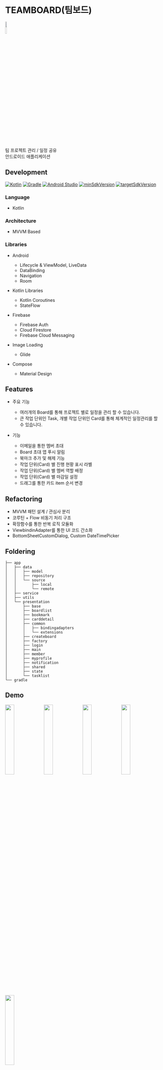 # TEAMBOARD(팀보드)

<img src="https://github.com/user-attachments/assets/930c8110-a416-4092-9a87-fdedbddd0515" width="10%"/>

팀 프로젝트 관리 / 일정 공유 <br/>
안드로이드 애플리케이션
 
## Development

[![Kotlin](https://img.shields.io/badge/Kotlin-1.9.23-blue.svg)](https://kotlinlang.org)
[![Gradle](https://img.shields.io/badge/gradle-8.2.2-green.svg)](https://gradle.org/)
[![Android Studio](https://img.shields.io/badge/Android%20Studio-2024.2.1%20%28Ladybug%29-green)](https://developer.android.com/studio)
[![minSdkVersion](https://img.shields.io/badge/minSdkVersion-21-red)](https://developer.android.com/distribute/best-practices/develop/target-sdk)
[![targetSdkVersion](https://img.shields.io/badge/targetSdkVersion-34-orange)](https://developer.android.com/distribute/best-practices/develop/target-sdk)

### Language
* Kotlin 

### Architecture
* MVVM Based

### Libraries

* Android
  * Lifecycle & ViewModel, LiveData
  * DataBinding
  * Navigation
  * Room

* Kotlin Libraries
  * Kotlin Coroutines
  * StateFlow

* Firebase
  * Firebase Auth
  * Cloud Firestore
  * Firebase Cloud Messaging

* Image Loading
  * Glide

* Compose
  * Material Design

## Features
* 주요 기능
  * 여러개의 Board를 통해 프로젝트 별로 일정을 관리 할 수 있습니다.
  * 큰 작업 단위인 Task, 개별 작업 단위인 Card를 통해 체계적인 일정관리를 할 수 있습니다.

* 기능
  * 이메일을 통한 멤버 초대
  * Board 초대 앱 푸시 알림
  * 북마크 추가 및 해제 기능
  * 작업 단위(Card) 별 진행 현황 표시 라벨
  * 작업 단위(Card) 별 멤버 역할 배정
  * 작업 단위(Card) 별 마감일 설정
  * 드래그를 통한 카드 item 순서 변경
    
## Refactoring
* MVVM 패턴 설계 / 관심사 분리
* 코루틴 + Flow 비동기 처리 구조
* 확장함수를 통한 반복 로직 모듈화
* ViewbindinAdapter를 통한 UI 코드 간소화
* BottomSheetCustomDialog, Custom DateTimePicker

## Foldering
```
├── app
│   ├── data
│   │   ├── model
│   │   ├── repository
│   │   └── source
│   │       ├── local
│   │       └── remote
│   ├── service
│   ├── utils
│   └── presentation
│       ├── base
│       ├── boardlist
│       ├── bookmark
│       ├── carddetail
│       ├── common
│       │   ├── bindingadapters
│       │   └── extensions
│       ├── createboard
│       ├── factory
│       ├── login
│       ├── main
│       ├── member
│       ├── myprofile
│       ├── notification
│       ├── shared
│       ├── state
│       └── tasklist
└── gradle
```

## Demo
<img src="https://github.com/user-attachments/assets/d995607c-5f67-4b38-abd6-189832c5c5b2" width="24%"/>
<img src="https://github.com/user-attachments/assets/b54935dc-3149-4d7c-ab2a-2862003337e1" width="24%"/>
<img src="https://github.com/user-attachments/assets/275f0e7d-8fd7-4d59-bfa2-f912722daea2" width="24%"/>
<img src="https://github.com/user-attachments/assets/420af884-7e6e-43c5-a1d6-d150340204cc" width="24%"/>
<img src="https://github.com/user-attachments/assets/b84a31ff-28c2-4eec-84b8-a6b36338592f" width="24%"/>
